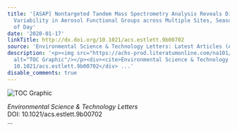 ```yaml
---
title: '[ASAP] Nontargeted Tandem Mass Spectrometry Analysis Reveals Diversity and
  Variability in Aerosol Functional Groups across Multiple Sites, Seasons, and Times
  of Day'
date: '2020-01-17'
linkTitle: http://dx.doi.org/10.1021/acs.estlett.9b00702
source: 'Environmental Science & Technology Letters: Latest Articles (ACS Publications)'
description: '<p><img src="https://achs-prod.literatumonline.com/na101/home/literatum/publisher/achs/journals/content/estlcu/0/estlcu.ahead-of-print/acs.estlett.9b00702/20200117/images/medium/ez9b00702_0003.gif"
  alt="TOC Graphic"/></p><div><cite>Environmental Science & Technology Letters</cite></div><div>DOI:
  10.1021/acs.estlett.9b00702</div> ...'
disable_comments: true
---
```

<p><img src="https://achs-prod.literatumonline.com/na101/home/literatum/publisher/achs/journals/content/estlcu/0/estlcu.ahead-of-print/acs.estlett.9b00702/20200117/images/medium/ez9b00702_0003.gif" alt="TOC Graphic"/></p><div><cite>Environmental Science & Technology Letters</cite></div><div>DOI: 10.1021/acs.estlett.9b00702</div> ...